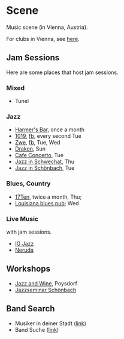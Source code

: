 # Scene

Music scene (in Vienna, Austria).

For clubs in Vienna, see [here](http://austria.alensiljak.tk/entertainment/music).

## Jam Sessions

Here are some places that host jam sessions.

### Mixed

- Tunel

### Jazz

- [Harmer's Bar](https://www.facebook.com/groups/755242204543045/), once a month
- [1019](https://www.1019jazzclub.at/), [fb](https://www.facebook.com/1019jazzclub/), every second Tue
- [Zwe](http://www.zwe.cc/), [fb](https://www.facebook.com/jazzcafezwe/), Tue, Wed
- [Drakon](https://www.facebook.com/Drakon-386418171399681/), Sun
- [Cafe Concerto](http://www.cafeconcerto.at/), Tue
- [Jazz in Schwechat](http://www.jazzinschwechat.at/), Thu
- [Jazz in Schönbach](https://www.xing.com/communities/posts/schoenbach-jam-session-in-wien-1000959277), Tue

### Blues, Country

- [17Ten](http://www.17ten.at/termine.html), twice a month, Thu;
- [Louisiana blues pub](https://blues.at/termine/); Wed

### Live Music

with jam sessions.

- [IG Jazz](http://www.ig-jazz.at/)
- [Neruda](https://www.neruda.at/)

## Workshops

- [Jazz and Wine](http://www.jazzandwine.at/), Poysdorf
- [Jazzseminar Schönbach](http://www.fredwork.at/jazzseminar/)

## Band Search

- Musiker in deiner Stadt ([link](https://www.musiker-in-deiner-stadt.at/))
- Band Suche ([link](http://www.bandsuche.at/))
